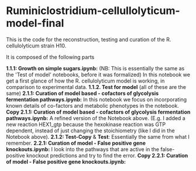 # Ruminiclostridium-cellullolyticum-model-final

This is the code for the reconstruction, testing and curation of the R. cellulolyticum strain H10.

It is composed of the following parts

**1.1.1: Growth on simple sugars.ipynb:** (NB: This is essentially the same as the 'Test of model' notebooks, before it was formalized) In this notebook we get a first glance of how the R. cellulolyticum model is working, in comparison to experimental data.
**1.1.2. Test for model** (all of these are the same)
**2.1.1: Curation of model based - cofactors of glycolysis fermentation pathways.ipynb:** In this notebook we focus on incorporating known details of co-factors and metabolic phenotypes in the notebook. 
**Copy 2.1.1: Curation of model based - cofactors of glycolysis fermentation pathways.ipynb:** A refined version of the Notebook above. (E.g. I added a new reaction HEX1_gtp because the hexokinase reaction was GTP dependent, instead of just changing the stoichiometry (like I did in the Notebook above). 
**2.1.2: Test-Copy** & **Test**: Essentially the same from what I remember. 
**2.2.1: Curation of model - False positive gene knockouts.ipynb:** I look into the pathways that are active in the false-positive knockout predictions and try to find the error. 
**Copy 2.2.1: Curation of model - False positive gene knockouts.ipynb:**
